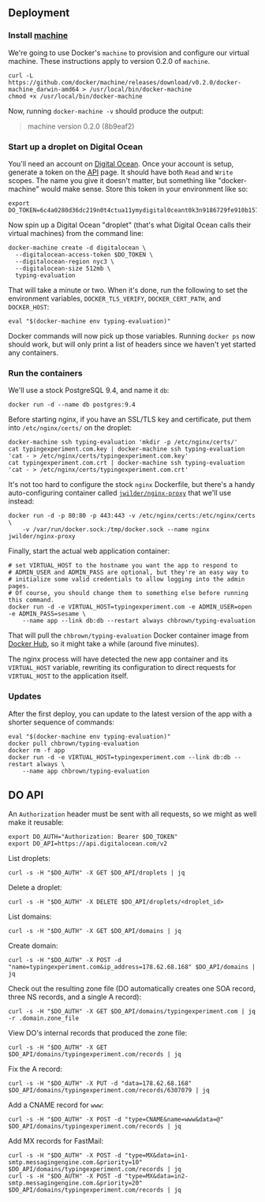## Deployment

### Install [machine](https://github.com/docker/machine)

We're going to use Docker's `machine` to provision and configure our virtual machine. These instructions apply to version 0.2.0 of `machine`.

    curl -L https://github.com/docker/machine/releases/download/v0.2.0/docker-machine_darwin-amd64 > /usr/local/bin/docker-machine
    chmod +x /usr/local/bin/docker-machine

Now, running `docker-machine -v` should produce the output:

> machine version 0.2.0 (8b9eaf2)


### Start up a droplet on Digital Ocean

You'll need an account on [Digital Ocean](https://www.digitalocean.com/). Once your account is setup, generate a token on the [API](https://cloud.digitalocean.com/settings/applications) page. It should have both `Read` and `Write` scopes. The name you give it doesn't matter, but something like "docker-machine" would make sense. Store this token in your environment like so:

    export DO_TOKEN=6c4a0280d36dc219n0t4ctua11ymydigital0ceant0k3n9186729fe910b157bb

Now spin up a Digital Ocean "droplet" (that's what Digital Ocean calls their virtual machines) from the command line:

    docker-machine create -d digitalocean \
      --digitalocean-access-token $DO_TOKEN \
      --digitalocean-region nyc3 \
      --digitalocean-size 512mb \
      typing-evaluation

That will take a minute or two. When it's done, run the following to set the environment variables, `DOCKER_TLS_VERIFY`, `DOCKER_CERT_PATH`, and `DOCKER_HOST`:

    eval "$(docker-machine env typing-evaluation)"

Docker commands will now pick up those variables.
Running `docker ps` now should work, but will only print a list of headers since we haven't yet started any containers.


### Run the containers

We'll use a stock PostgreSQL 9.4, and name it `db`:

    docker run -d --name db postgres:9.4

Before starting nginx, if you have an SSL/TLS key and certificate, put them into `/etc/nginx/certs/` on the droplet:

    docker-machine ssh typing-evaluation 'mkdir -p /etc/nginx/certs/'
    cat typingexperiment.com.key | docker-machine ssh typing-evaluation 'cat - > /etc/nginx/certs/typingexperiment.com.key'
    cat typingexperiment.com.crt | docker-machine ssh typing-evaluation 'cat - > /etc/nginx/certs/typingexperiment.com.crt'

It's not too hard to configure the stock `nginx` Dockerfile, but there's a handy auto-configuring container called [`jwilder/nginx-proxy`](https://github.com/jwilder/nginx-proxy) that we'll use instead:

    docker run -d -p 80:80 -p 443:443 -v /etc/nginx/certs:/etc/nginx/certs \
        -v /var/run/docker.sock:/tmp/docker.sock --name nginx jwilder/nginx-proxy

Finally, start the actual web application container:

    # set VIRTUAL_HOST to the hostname you want the app to respond to
    # ADMIN_USER and ADMIN_PASS are optional, but they're an easy way to
    # initialize some valid credentials to allow logging into the admin pages.
    # Of course, you should change them to something else before running this command.
    docker run -d -e VIRTUAL_HOST=typingexperiment.com -e ADMIN_USER=open -e ADMIN_PASS=sesame \
        --name app --link db:db --restart always chbrown/typing-evaluation

That will pull the `chbrown/typing-evaluation` Docker container image from [Docker Hub](https://hub.docker.com/r/chbrown/typing-evaluation/), so it might take a while (around five minutes).

The nginx process will have detected the new app container and its `VIRTUAL_HOST` variable, rewriting its configuration to direct requests for `VIRTUAL_HOST` to the application itself.


### Updates

After the first deploy, you can update to the latest version of the app with a shorter sequence of commands:

    eval "$(docker-machine env typing-evaluation)"
    docker pull chbrown/typing-evaluation
    docker rm -f app
    docker run -d -e VIRTUAL_HOST=typingexperiment.com --link db:db --restart always \
        --name app chbrown/typing-evaluation


## DO API

An `Authorization` header must be sent with all requests, so we might as well make it reusable:

    export DO_AUTH="Authorization: Bearer $DO_TOKEN"
    export DO_API=https://api.digitalocean.com/v2

List droplets:

    curl -s -H "$DO_AUTH" -X GET $DO_API/droplets | jq

Delete a droplet:

    curl -s -H "$DO_AUTH" -X DELETE $DO_API/droplets/<droplet_id>

List domains:

    curl -s -H "$DO_AUTH" -X GET $DO_API/domains | jq

Create domain:

    curl -s -H "$DO_AUTH" -X POST -d "name=typingexperiment.com&ip_address=178.62.68.168" $DO_API/domains | jq

Check out the resulting zone file (DO automatically creates one SOA record, three NS records, and a single A record):

    curl -s -H "$DO_AUTH" -X GET $DO_API/domains/typingexperiment.com | jq -r .domain.zone_file

View DO's internal records that produced the zone file:

    curl -s -H "$DO_AUTH" -X GET $DO_API/domains/typingexperiment.com/records | jq

Fix the A record:

    curl -s -H "$DO_AUTH" -X PUT -d "data=178.62.68.168" $DO_API/domains/typingexperiment.com/records/6307079 | jq

Add a CNAME record for `www`:

    curl -s -H "$DO_AUTH" -X POST -d "type=CNAME&name=www&data=@" $DO_API/domains/typingexperiment.com/records | jq

Add MX records for FastMail:

    curl -s -H "$DO_AUTH" -X POST -d "type=MX&data=in1-smtp.messagingengine.com.&priority=10" $DO_API/domains/typingexperiment.com/records | jq
    curl -s -H "$DO_AUTH" -X POST -d "type=MX&data=in2-smtp.messagingengine.com.&priority=20" $DO_API/domains/typingexperiment.com/records | jq
